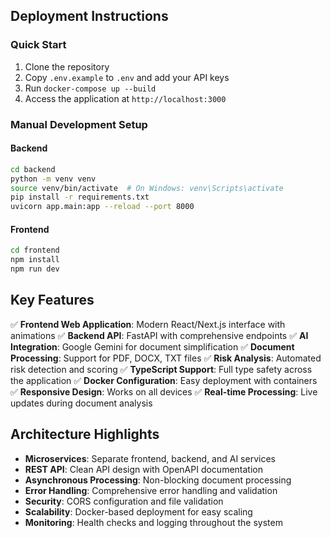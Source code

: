 ## Deployment Instructions

### Quick Start
1. Clone the repository
2. Copy `.env.example` to `.env` and add your API keys
3. Run `docker-compose up --build`
4. Access the application at `http://localhost:3000`

### Manual Development Setup

#### Backend
```bash
cd backend
python -m venv venv
source venv/bin/activate  # On Windows: venv\Scripts\activate
pip install -r requirements.txt
uvicorn app.main:app --reload --port 8000
```

#### Frontend
```bash
cd frontend
npm install
npm run dev
```

## Key Features

✅ **Frontend Web Application**: Modern React/Next.js interface with animations
✅ **Backend API**: FastAPI with comprehensive endpoints
✅ **AI Integration**: Google Gemini for document simplification
✅ **Document Processing**: Support for PDF, DOCX, TXT files
✅ **Risk Analysis**: Automated risk detection and scoring
✅ **TypeScript Support**: Full type safety across the application
✅ **Docker Configuration**: Easy deployment with containers
✅ **Responsive Design**: Works on all devices
✅ **Real-time Processing**: Live updates during document analysis

## Architecture Highlights

- **Microservices**: Separate frontend, backend, and AI services
- **REST API**: Clean API design with OpenAPI documentation
- **Asynchronous Processing**: Non-blocking document processing
- **Error Handling**: Comprehensive error handling and validation
- **Security**: CORS configuration and file validation
- **Scalability**: Docker-based deployment for easy scaling
- **Monitoring**: Health checks and logging throughout the system